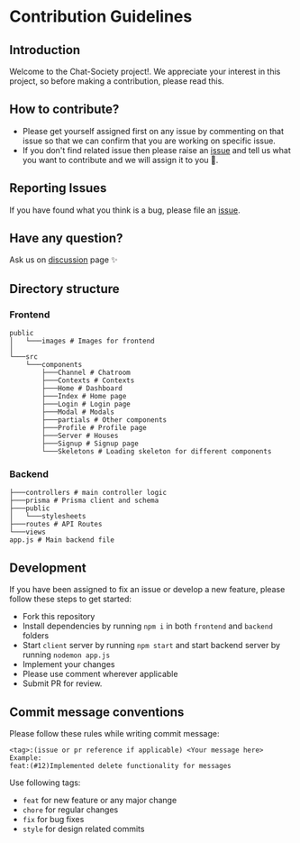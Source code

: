# Contribution Guidelines

## Introduction

Welcome to the Chat-Society project!. We appreciate your interest in this project, so before making a contribution, please read this.

## How to contribute?

- Please get yourself assigned first on any issue by commenting on that issue so that we can confirm that you are working on specific issue.
- If you don't find related issue then please raise an [issue](https://github.com/KYogesh20/Chat-Society/issues) and tell us what you want to contribute and we will assign it to you 🚀.

## Reporting Issues
If you have found what you think is a bug, please file an [issue](https://github.com/KYogesh20/Chat-Society/issues). 

## Have any question?
Ask us on [discussion](https://github.com/KYogesh20/Chat-Society/discussions) page ✨

## Directory structure

### Frontend

```
public
│   └───images # Images for frontend
│       
└───src
    └───components
        ├───Channel # Chatroom
        ├───Contexts # Contexts
        ├───Home # Dashboard 
        ├───Index # Home page
        ├───Login # Login page
        ├───Modal # Modals
        ├───partials # Other components
        ├───Profile # Profile page
        ├───Server # Houses
        ├───Signup # Signup page
        └───Skeletons # Loading skeleton for different components
```

### Backend

```
├───controllers # main controller logic
├───prisma # Prisma client and schema
├───public
│   └───stylesheets
├───routes # API Routes
└───views
app.js # Main backend file
```

## Development

If you have been assigned to fix an issue or develop a new feature, please follow these steps to get started:

- Fork this repository
- Install dependencies by running `npm i` in both `frontend` and `backend` folders
- Start `client` server by running `npm start` and start backend server by running `nodemon app.js`
- Implement your changes
- Please use comment wherever applicable
- Submit PR for review. 


## Commit message conventions

Please follow these rules while writing commit message:

```
<tag>:(issue or pr reference if applicable) <Your message here>
Example:
feat:(#12)Implemented delete functionality for messages
```

Use following tags:
- `feat` for new feature or any major change
- `chore` for regular changes
- `fix` for bug fixes
- `style` for design related commits

